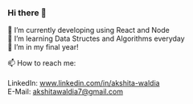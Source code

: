### Hi there 👋

🔭 I’m currently developing using React and Node  <br />
🌱 I’m learning Data Structes and Algorithms everyday  
👯 I’m in my final year!

📫 How to reach me: <br />  
  LinkedIn: www.linkedin.com/in/akshita-waldia <br />
  E-Mail: akshitawaldia7@gmail.com <br />

